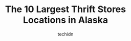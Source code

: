 ---
layout: ampstory
image: https://i0.wp.com/paketmu.com/wp-content/uploads/2023/06/goodwill-retail-store-and-donation-center-0-in-alaska-1686372632.jpeg?resize=640,853
author: techidn
featured: false
description: Explore the diverse Thrift Store scene in Alaska, home to an incredible selection of 10 establishments catering to every taste. Whether youre in search of iconic favorites or undiscovered t
title: The 10 Largest Thrift Stores Locations in Alaska
cover:
   title: The 10 Largest Thrift Stores Locations in Alaska
   subtitle: RICKPATE
   background: https://paketmu.com/wp-content/uploads/2023/06/goodwill-retail-store-and-donation-center-0-in-alaska-1686372632.jpeg

pages: 
 - layout: thirds
   top: <h1>#1 Value Village</h1>
   bottom: "<p>Its an ok location. Their pricing seems to be arbitrary and fairly random. Some items are heavily used and marked $1 less than retail. You can occasionally find a good d</p>"
   background: https://paketmu.com/wp-content/uploads/2023/06/goodwill-retail-store-and-donation-center-1-in-alaska-1686372633.jpeg
   backgroundblur: true
 - layout: thirds
   top: <h1>#2 Value Village</h1>
   bottom: "<p>I love value village!  I love the fact that they prevent things from filling up landfills and give us the opportunity to re-purpose useful items.  Every now and again Il</p>"
   background: https://paketmu.com/wp-content/uploads/2023/06/goodwill-retail-store-and-donation-center-2-in-alaska-1686372635.jpeg
   cta:
      link: https://paketmu.com/the-10-largest-thrift-stores-locations-in-alaska/
      text: The 10 Largest Thrift Stores Locations in Alaska
 - layout: thirds
   top: <h1>#3 Goodwill Retail Store and Donation Center</h1>
   bottom: "<p>I was at the Goodwill today Thursday September 8, 2022.I love bargain shopping, Im an  thrifter and have travel to many States, looking for that special bargain, I have </p>"
   background: https://paketmu.com/wp-content/uploads/2023/06/goodwill-retail-store-and-donation-center-3-in-alaska-1686372636.jpeg
   cta:
      link: https://paketmu.com/the-10-largest-thrift-stores-locations-in-alaska/
      text: The 10 Largest Thrift Stores Locations in Alaska
 - layout: thirds
   top: <h1>#4 Platos Closet</h1>
   bottom: "<p>1201 W Northern Lights Blvd, Anchorage, AK 99503, United States</p>"
   background: https://images.unsplash.com/photo-1527067829737-402993088e6b?ixlib=rb-4.0.3&ixid=MnwxMjA3fDB8MHxwaG90by1wYWdlfHx8fGVufDB8fHx8&auto=format&fit=crop&w=640&h=853&q=80
   cta:
      link: https://paketmu.com/the-10-largest-thrift-stores-locations-in-alaska/
      text: The 10 Largest Thrift Stores Locations in Alaska
 - layout: thirds
   top: <h1>#5 Bishops Attic II</h1>
   bottom: "<p>840 S Bailey St, Palmer, AK 99645, United States</p>"
   background: https://images.unsplash.com/photo-1546497974-b213c9efb599?ixlib=rb-4.0.3&ixid=MnwxMjA3fDB8MHxwaG90by1wYWdlfHx8fGVufDB8fHx8&auto=format&fit=crop&w=640&h=853&q=80
   cta:
      link: https://paketmu.com/the-10-largest-thrift-stores-locations-in-alaska/
      text: The 10 Largest Thrift Stores Locations in Alaska
 - layout: thirds
   top: <h1>#6 Thrifters Rock Palmer</h1>
   bottom: "<p>9201 E Frontage Rd, Palmer, AK 99645, United States</p>"
   background: https://images.unsplash.com/photo-1608411404720-c8f0417bcdba?ixlib=rb-4.0.3&ixid=MnwxMjA3fDB8MHxwaG90by1wYWdlfHx8fGVufDB8fHx8&auto=format&fit=crop&w=640&h=853&q=80
   cta:
      link: https://paketmu.com/the-10-largest-thrift-stores-locations-in-alaska/
      text: The 10 Largest Thrift Stores Locations in Alaska
 - layout: thirds
   top: <h1>#7 Goodwill Retail Store and Donation Center</h1>
   bottom: "<p>8931 Old Seward Hwy, Anchorage, AK 99515, United States</p>"
   background: https://plus.unsplash.com/premium_photo-1664640458616-3c74f8cb4589?ixlib=rb-4.0.3&ixid=MnwxMjA3fDB8MHxwaG90by1wYWdlfHx8fGVufDB8fHx8&auto=format&fit=crop&w=640&h=853&q=80
   cta:
      link: https://paketmu.com/the-10-largest-thrift-stores-locations-in-alaska/
      text: The 10 Largest Thrift Stores Locations in Alaska
 - layout: thirds
   middle: Continue reading...
   background: https://images.unsplash.com/photo-1595364397663-fca4f075d796?ixlib=rb-4.0.3&ixid=MnwxMjA3fDB8MHxwaG90by1wYWdlfHx8fGVufDB8fHx8&auto=format&fit=crop&w=640&h=853&q=80
   cta:
      link: https://paketmu.com/the-10-largest-thrift-stores-locations-in-alaska/
      text: The 10 Largest Thrift Stores Locations in Alaska
      
---